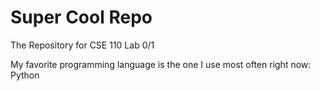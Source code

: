 # Super Cool Repo
The Repository for CSE 110 Lab 0/1

My favorite programming language is the one I use most often right now: Python